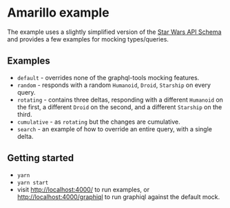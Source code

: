# Amarillo example

The example uses a slightly simplified version of the [Star Wars API Schema](https://github.com/apollographql/starwars-server/blob/master/data/swapiSchema.js) and provides a few examples for mocking types/queries.

## Examples

* `default` - overrides none of the graphql-tools mocking features.
* `random` - responds with a random `Humanoid`, `Droid`, `Starship` on every query.
* `rotating` - contains three deltas, responding with a different `Humanoid` on the first, a different `Droid` on the second, and a different `Starship` on the third.
* `cumulative` - as `rotating` but the changes are cumulative.
* `search` - an example of how to override an entire query, with a single delta.

## Getting started

* `yarn`
* `yarn start`
* visit [http://localhost:4000/](http://localhost:4000/) to run examples, or [http://localhost:4000/graphiql](http://localhost:4000/graphiql) to run graphiql against the default mock.
